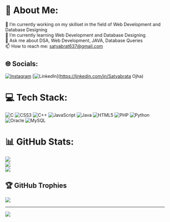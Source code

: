 
# 💫 About Me:
🔭 I’m currently working on my skillset in the field of Web Development and Database Designing<br>🌱 I’m currently learning Web Development and Database Designing<br>💬 Ask me about DSA, Web Development, JAVA, Database Queries<br>📫 How to reach me: satyabrat637@gmail.com <br>


## 🌐 Socials:
[![Instagram](https://img.shields.io/badge/Instagram-%23E4405F.svg?logo=Instagram&logoColor=white)](https://instagram.com/____.satya.____) [![LinkedIn](https://img.shields.io/badge/LinkedIn-%230077B5.svg?logo=linkedin&logoColor=white)](https://linkedin.com/in/Satyabrata Ojha) 

# 💻 Tech Stack:
![C](https://img.shields.io/badge/c-%2300599C.svg?style=for-the-badge&logo=c&logoColor=white) ![CSS3](https://img.shields.io/badge/css3-%231572B6.svg?style=for-the-badge&logo=css3&logoColor=white) ![C++](https://img.shields.io/badge/c++-%2300599C.svg?style=for-the-badge&logo=c%2B%2B&logoColor=white) ![JavaScript](https://img.shields.io/badge/javascript-%23323330.svg?style=for-the-badge&logo=javascript&logoColor=%23F7DF1E) ![Java](https://img.shields.io/badge/java-%23ED8B00.svg?style=for-the-badge&logo=openjdk&logoColor=white) ![HTML5](https://img.shields.io/badge/html5-%23E34F26.svg?style=for-the-badge&logo=html5&logoColor=white) ![PHP](https://img.shields.io/badge/php-%23777BB4.svg?style=for-the-badge&logo=php&logoColor=white) ![Python](https://img.shields.io/badge/python-3670A0?style=for-the-badge&logo=python&logoColor=ffdd54) ![Oracle](https://img.shields.io/badge/Oracle-F80000?style=for-the-badge&logo=oracle&logoColor=white) ![MySQL](https://img.shields.io/badge/mysql-%2300000f.svg?style=for-the-badge&logo=mysql&logoColor=white)
# 📊 GitHub Stats:
![](https://github-readme-stats.vercel.app/api?username=Satya-code12&theme=blueberry&hide_border=false&include_all_commits=false&count_private=false)<br/>
![](https://github-readme-streak-stats.herokuapp.com/?user=Satya-code12&theme=blueberry&hide_border=false)<br/>
![](https://github-readme-stats.vercel.app/api/top-langs/?username=Satya-code12&theme=blueberry&hide_border=false&include_all_commits=false&count_private=false&layout=compact)

## 🏆 GitHub Trophies
![](https://github-profile-trophy.vercel.app/?username=Satya-code12&theme=buddhism&no-frame=false&no-bg=true&margin-w=4)

---
[![](https://visitcount.itsvg.in/api?id=Satya-code12&icon=0&color=0)](https://visitcount.itsvg.in)
